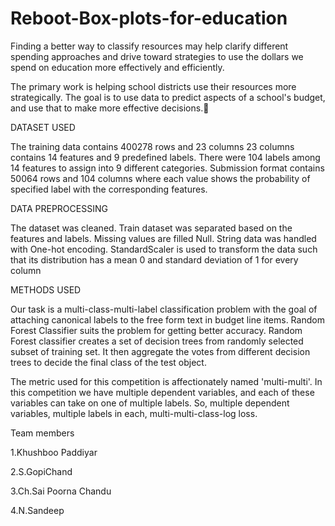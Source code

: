 # Reboot-Box-plots-for-education
Finding a better way to classify resources may help clarify different spending approaches and drive toward strategies to use the dollars we spend on education more effectively and efficiently.

The primary work is helping school districts use their resources more strategically. The goal is to use data to predict aspects of a school's budget, and use that to make more effective decisions.

DATASET USED

The training data contains 400278 rows and 23 columns
23 columns contains 14 features and 9 predefined labels.
There were 104 labels among 14 features to assign into 9 different categories.
Submission format contains 50064 rows and 104 columns where each value shows the probability of specified label with the corresponding features.

DATA PREPROCESSING

The dataset was cleaned.
Train dataset was separated based on the features and labels.
Missing values are filled Null.
String data was handled with One-hot encoding.
StandardScaler is used  to transform the data such that its distribution has a mean 0 and standard deviation of 1 for every column

METHODS USED

Our task is a multi-class-multi-label classification problem with the goal of attaching canonical labels to the free form text in budget line items.
Random Forest Classifier suits the problem for getting better accuracy. 
Random Forest classifier creates a set of decision trees from randomly selected subset of training set. It then aggregate the votes from different decision trees to decide the final class of the test object.

The metric used for this competition is affectionately named 'multi-multi'. In this competition we have multiple dependent variables, and each of these variables can take on one of multiple labels. So, multiple dependent variables, multiple labels in each, multi-multi-class-log loss.



Team members

1.Khushboo Paddiyar

2.S.GopiChand

3.Ch.Sai Poorna Chandu

4.N.Sandeep                       
